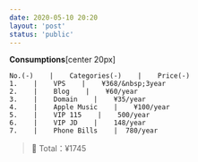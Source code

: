 ```yaml
---
date: 2020-05-10 20:20
layout: 'post'
status: 'public'
---
```


**Consumptions**[center 20px]
```table
No.(-)    |    Categories(-)    |    Price(-)
1.    |    VPS    |    ¥368/&nbsp;3year
2.    |    Blog    |    ¥60/year
3.    |    Domain    |    ¥35/year
4.    |    Apple Music    |    ¥100/year
5.    |    VIP 115    |    500/year
6.    |    VIP JD    |    148/year
7.    |    Phone Bills    |  780/year    
```
> 🐤 Total：¥1745